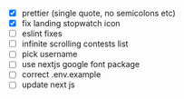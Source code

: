 - [x] prettier (single quote, no semicolons etc)
- [x] fix landing stopwatch icon
- [ ] eslint fixes
- [ ] infinite scrolling contests list
- [ ] pick username
- [ ] use nextjs google font package
- [ ] correct .env.example
- [ ] update next js
